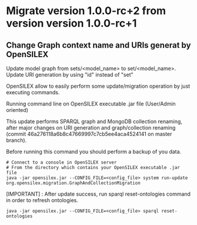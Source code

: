 # Migrate version 1.0.0-rc+2 from version version 1.0.0-rc+1

## Change Graph context name and URIs generat by OpenSILEX

Update model graph from sets/<model_name> to set/<model_name>. Update URI generation by using "id" instead of "set"

OpenSILEX allow to easily perform some update/migration operation by just executing commands.

Running command line on OpenSILEX executable .jar file (User/Admin oriented)

This update performs SPARQL graph and MongoDB collection renaming, after major changes on URI generation and graph/collection renaming (commit 46a276118a6b8c47669997c7cb5ee4aca4524141 on master branch).

Before running this command you should perform a backup of you data.

```
# Connect to a console in OpenSILEX server
# From the directory which contains your OpenSILEX executable .jar file
java -jar opensilex.jar --CONFIG_FILE=<config_file> system run-update org.opensilex.migration.GraphAndCollectionMigration

```
[IMPORTANT] : After update success, run sparql reset-ontologies command in order to refresh ontologies.
```
java -jar opensilex.jar --CONFIG_FILE=<config_file> sparql reset-ontologies
```
